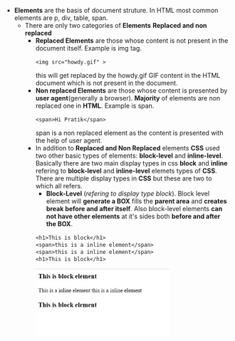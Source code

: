 - **Elements** are the basis of document struture. In HTML most common elements are p, div, table, span.
    - There are only two categories of **Elements** **Replaced and non replaced**
        - **Replaced Elements** are those whose content is not present in the document itself. Example is img tag.
            ```
            <img src="howdy.gif" >
            ``` 
            this will get replaced by the howdy.gif GIF content in the HTML document which is not present in the document.
        - **Non replaced Elements** are those whose content is presented by **user agent**(generally a browser). **Majority** of elements are non replaced one in **HTML**. Example is span.
            ```
            <span>Hi Pratik</span>
            ```
            span is a non replaced element as the content is presented with the help of user agent.
        - In addition to **Replaced and Non Replaced** elements **CSS** used two other basic types of elements: **block-level** and **inline-level**. Basically there are two main display types in css **block** and **inline** refering to **block-level** and **inline-level** elemets types of **CSS**. There are multiple display types in **CSS** but these are two to which all refers.
            - **Block-Level** (*refering to display type block*).
            Block level element will **generate a BOX** fills the **parent area** and **creates break before and after itself**. Also block-level elements **can not have other elements** at it's sides both **before and after the BOX**.
            ```
            <h1>This is block</h1> 
            <span>this is a inline element</span>
            <span>this is a inline element</span> 
            <h1>This is block</h1>
            ``` 
            <img src="./output/blockVsInline.jpg" width="300" height="150"/>